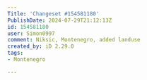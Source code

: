```yaml
---
Title: 'Changeset #154581180'
PublishDate: 2024-07-29T21:12:13Z
id: 154581180
user: Simon0997
comment: Niksic, Montenegro, added landuse
created_by: iD 2.29.0
tags:
- Montenegro

---
```

